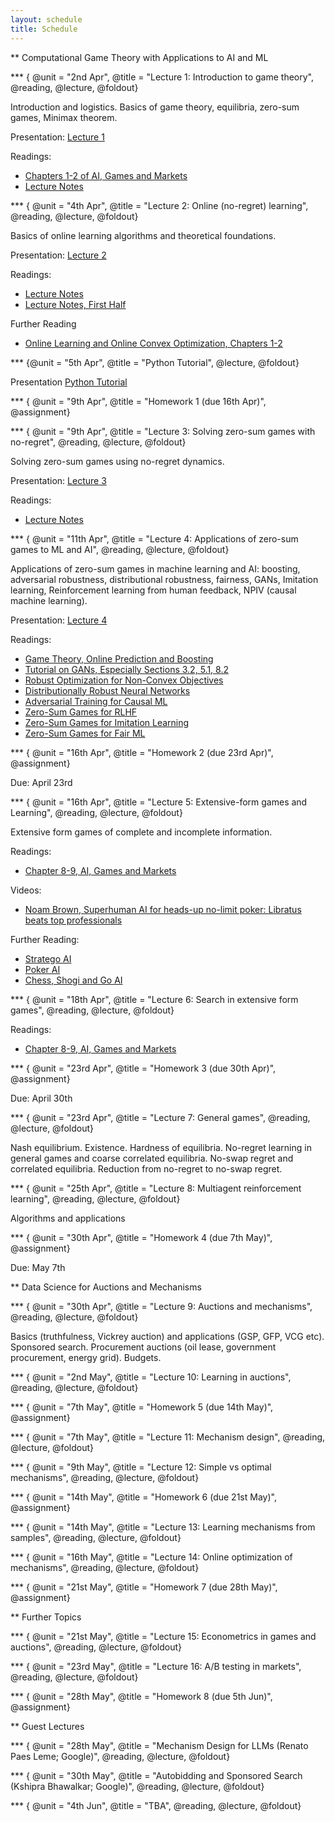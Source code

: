 ```yaml
---
layout: schedule
title: Schedule
---
```

 
<!--- 
New sections start with 2 stars:  ** Section Title
New units start with 3 stars:     *** {Unit Metadata}
-----------------------------start example
** Section-I
*** { @unit = "15th Nov", @title = "Course Overview", @reading, @lecture, @assignment, @foldout }
-----------------------------end example
Unit Metadata is comprised of:
@unit - date or number
@title - unit name
@reading - turn on reading icon
@assignment - turn on lecture icon
@lecture - turn on lecture icon
@foldout - activate unit content (allow foldout)
-->



** Computational Game Theory with Applications to AI and ML

*** { @unit = "2nd Apr", @title = "Lecture 1: Introduction to game theory", @reading, @lecture, @foldout}

Introduction and logistics. Basics of game theory, equilibria, zero-sum games, Minimax theorem.

Presentation: [Lecture 1](https://raw.githubusercontent.com/stanford-msande233/spring24/master/assets/presentations/Lecture1.pdf)

Readings:
- [Chapters 1-2 of AI, Games and Markets](https://www.columbia.edu/~ck2945/files/main_ai_games_markets.pdf)
- [Lecture Notes](https://www.vsyrgkanis.com/6853sp19/lec2.pdf)

*** { @unit = "4th Apr", @title = "Lecture 2: Online (no-regret) learning", @reading, @lecture, @foldout}

Basics of online learning algorithms and theoretical foundations.

Presentation: [Lecture 2](https://raw.githubusercontent.com/stanford-msande233/spring24/master/assets/presentations/Lecture2.pdf)

Readings:
- [Lecture Notes](https://www.vsyrgkanis.com/6853sp19/lecture3.pdf)
- [Lecture Notes, First Half](https://www.vsyrgkanis.com/6853sp19/lecture4.pdf)

Further Reading
- [Online Learning and Online Convex Optimization, Chapters 1-2](https://citeseerx.ist.psu.edu/document?repid=rep1&type=pdf&doi=cbc4aa545290536e2a10726ed7d7673226ca00d9)

*** {@unit = "5th Apr", @title = "Python Tutorial", @lecture, @foldout}

Presentation [Python Tutorial](https://raw.githubusercontent.com/stanford-msande233/spring24/master/assets/presentations/PythonTutorial.pdf)

*** { @unit = "9th Apr", @title = "Homework 1 (due 16th Apr)", @assignment}


*** { @unit = "9th Apr", @title = "Lecture 3: Solving zero-sum games with no-regret", @reading, @lecture, @foldout}

Solving zero-sum games using no-regret dynamics. 

Presentation: [Lecture 3](https://raw.githubusercontent.com/stanford-msande233/spring24/master/assets/presentations/Lecture3.pdf)

Readings:
- [Lecture Notes](https://www.vsyrgkanis.com/6853sp19/lecture4.pdf)


*** { @unit = "11th Apr", @title = "Lecture 4: Applications of zero-sum games to ML and AI", @reading, @lecture, @foldout}

Applications of zero-sum games in machine learning and AI: boosting, adversarial robustness, distributional robustness, fairness, GANs, Imitation learning, Reinforcement learning from human feedback, NPIV (causal machine learning).

Presentation: [Lecture 4](https://raw.githubusercontent.com/stanford-msande233/spring24/master/assets/presentations/Lecture4.pdf)

Readings:
- [Game Theory, Online Prediction and Boosting](https://www.cs.cmu.edu/~ninamf/LGO10/wm-minimax.pdf)
- [Tutorial on GANs, Especially Sections 3.2, 5.1, 8.2](https://arxiv.org/pdf/1701.00160.pdf)
- [Robust Optimization for Non-Convex Objectives](https://arxiv.org/abs/1707.01047)
- [Distributionally Robust Neural Networks](https://arxiv.org/abs/1911.08731)
- [Adversarial Training for Causal ML](https://arxiv.org/abs/2006.07201)
- [Zero-Sum Games for RLHF](https://arxiv.org/abs/2401.04056)
- [Zero-Sum Games for Imitation Learning](https://proceedings.mlr.press/v139/swamy21a.html)
- [Zero-Sum Games for Fair ML](https://arxiv.org/abs/1809.04198)

*** { @unit = "16th Apr", @title = "Homework 2 (due 23rd Apr)", @assignment}

Due: April 23rd

*** { @unit = "16th Apr", @title = "Lecture 5: Extensive-form games and Learning", @reading, @lecture, @foldout}

Extensive form games of complete and incomplete information.

Readings:
- [Chapter 8-9, AI, Games and Markets](https://www.columbia.edu/~ck2945/files/main_ai_games_markets.pdf)

Videos:
- [Noam Brown, Superhuman AI for heads-up no-limit poker: Libratus beats top professionals](https://www.youtube.com/watch?v=2dX0lwaQRX0)

Further Reading:
- [Stratego AI](https://www.science.org/doi/10.1126/science.add4679)
- [Poker AI](https://www.science.org/doi/10.1126/science.aao1733)
- [Chess, Shogi and Go AI](https://www.science.org/doi/10.1126/science.aar6404)

*** { @unit = "18th Apr", @title = "Lecture 6: Search in extensive form games", @reading, @lecture, @foldout}

Readings:
- [Chapter 8-9, AI, Games and Markets](https://www.columbia.edu/~ck2945/files/main_ai_games_markets.pdf)


*** { @unit = "23rd Apr", @title = "Homework 3 (due 30th Apr)", @assignment}

Due: April 30th

*** { @unit = "23rd Apr", @title = "Lecture 7: General games", @reading, @lecture, @foldout}

Nash equilibrium. Existence. Hardness of equilibria. No-regret learning in general games and coarse correlated equilibria. No-swap regret and correlated equilibria. Reduction from no-regret to no-swap regret.

*** { @unit = "25th Apr", @title = "Lecture 8: Multiagent reinforcement learning", @reading, @lecture, @foldout}

Algorithms and applications

*** { @unit = "30th Apr", @title = "Homework 4 (due 7th May)", @assignment}

Due: May 7th

** Data Science for Auctions and Mechanisms

*** { @unit = "30th Apr", @title = "Lecture 9: Auctions and mechanisms", @reading, @lecture, @foldout}

Basics (truthfulness, Vickrey auction) and applications (GSP, GFP, VCG etc). Sponsored search. Procurement auctions (oil lease, government procurement, energy grid). Budgets.

*** { @unit = "2nd May", @title = "Lecture 10: Learning in auctions", @reading, @lecture, @foldout}

*** { @unit = "7th May", @title = "Homework 5 (due 14th May)", @assignment}

*** { @unit = "7th May", @title = "Lecture 11: Mechanism design", @reading, @lecture, @foldout}

*** { @unit = "9th May", @title = "Lecture 12: Simple vs optimal mechanisms", @reading, @lecture, @foldout}

*** { @unit = "14th May", @title = "Homework 6 (due 21st May)", @assignment}

*** { @unit = "14th May", @title = "Lecture 13: Learning mechanisms from samples", @reading, @lecture, @foldout}

*** { @unit = "16th May", @title = "Lecture 14: Online optimization of mechanisms", @reading, @lecture, @foldout}

*** { @unit = "21st May", @title = "Homework 7 (due 28th May)", @assignment}

** Further Topics

*** { @unit = "21st May", @title = "Lecture 15: Econometrics in games and auctions", @reading, @lecture, @foldout}

*** { @unit = "23rd May", @title = "Lecture 16: A/B testing in markets", @reading, @lecture, @foldout}

*** { @unit = "28th May", @title = "Homework 8 (due 5th Jun)", @assignment}

** Guest Lectures

*** { @unit = "28th May", @title = "Mechanism Design for LLMs (Renato Paes Leme; Google)", @reading, @lecture, @foldout}

*** { @unit = "30th May", @title = "Autobidding and Sponsored Search (Kshipra Bhawalkar; Google)", @reading, @lecture, @foldout}

*** { @unit = "4th Jun", @title = "TBA", @reading, @lecture, @foldout}




